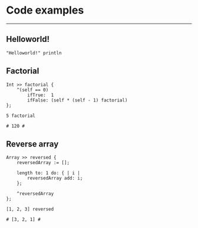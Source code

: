 # Code examples

---

## Helloworld!

```
"Helloworld!" println
```

## Factorial

```
Int >> factorial {
	^(self == 0)
		ifTrue:  1
		ifFalse: (self * (self - 1) factorial)
};

5 factorial

# 120 #
```

## Reverse array
```
Array >> reversed {
	reversedArray := [];

	length to: 1 do: { | i |
		reversedArray add: i;
	};

	^reversedArray
};

[1, 2, 3] reversed

# [3, 2, 1] #
```

